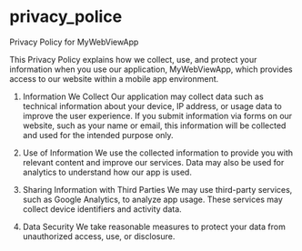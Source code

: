 # privacy_police
Privacy Policy for MyWebViewApp

This Privacy Policy explains how we collect, use, and protect your information when you use our application, MyWebViewApp, which provides access to our website within a mobile app environment.

1. Information We Collect
Our application may collect data such as technical information about your device, IP address, or usage data to improve the user experience. If you submit information via forms on our website, such as your name or email, this information will be collected and used for the intended purpose only.

2. Use of Information
We use the collected information to provide you with relevant content and improve our services. Data may also be used for analytics to understand how our app is used.

3. Sharing Information with Third Parties
We may use third-party services, such as Google Analytics, to analyze app usage. These services may collect device identifiers and activity data.

4. Data Security
We take reasonable measures to protect your data from unauthorized access, use, or disclosure.
